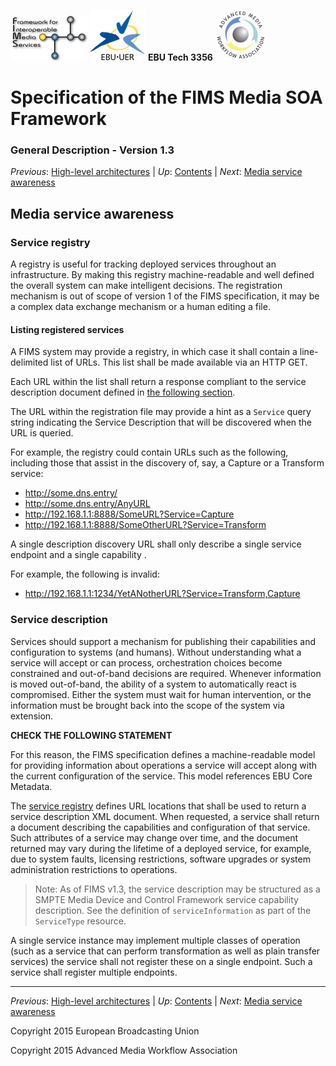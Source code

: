 ![FIMS logo](./FIMS_logo.png) ![EBU logo](./EBU_logo.svg.png) __EBU Tech 3356__ ![AMWA_logo](./AMWA_logo.png)
# Specification of the FIMS Media SOA Framework
### General Description - Version 1.3

_Previous_: [High-level architectures](./mediaServiceManagement.md) | _Up_: [Contents](./introduction.md) | _Next_: [Media service awareness](./mediaServiceBehaviour.md)

## Media service awareness

### Service registry

A registry is useful for tracking deployed services throughout an infrastructure. By making this registry machine-readable 
and well defined the overall system can make intelligent decisions. The registration mechanism is out of scope of version 1 
of the FIMS specification, it may be a complex data exchange mechanism or a human editing a file. 
  
#### Listing registered services

A FIMS system may provide a registry, in which case it shall contain a line-delimited list of URLs. This list shall be made 
available via an HTTP GET.

Each URL within the list shall return a response compliant to the service description document defined in [the following 
section](#service-description).

The URL within the registration file may provide a hint as a `Service` query string indicating the Service Description that
will be discovered when the URL is queried.

For example, the registry could contain URLs such as the following, including those that assist in the discovery of, say, a 
Capture or a Transform service:

* http://some.dns.entry/
* http://some.dns.entry/AnyURL
* http://192.168.1.1:8888/SomeURL?Service=Capture
* http://192.168.1.1:8888/SomeOtherURL?Service=Transform

A single description discovery URL shall only describe a single service endpoint and a single capability .

For example, the following is invalid:

* http://192.168.1.1:1234/YetANotherURL?Service=Transform,Capture

### Service description

Services should support a mechanism for publishing their capabilities and configuration to systems (and humans). Without 
understanding what a service will accept or can process, orchestration choices become constrained and out-of-band decisions 
are required. Whenever information is moved out-of-band, the ability of a system to automatically react is compromised. 
Either the system must wait for human intervention, or the information must be brought back into the scope of the system 
via extension.

__CHECK THE FOLLOWING STATEMENT__

For this reason, the FIMS specification defines a machine-readable model for providing information about operations a 
service will accept along with the current configuration of the service. This model references EBU Core Metadata.

The [service registry](#service-registry) defines URL locations that shall be used to return a service description XML 
document. When requested, a service shall return a document describing the capabilities and configuration of that service. 
Such attributes of a service may change over time, and the document returned may vary during the lifetime of a deployed 
service, for example, due to system faults, licensing restrictions, software upgrades or system administration restrictions 
to operations. 

> Note: As of FIMS v1.3, the service description may be structured as a SMPTE Media Device and Control Framework service 
  capability description. See the definition of `serviceInformation` as part of the `ServiceType` resource.
  
A single service instance may implement multiple classes of operation (such as a service that can perform transformation as 
well as plain transfer services) the service shall not register these on a single endpoint. Such a service shall register 
multiple endpoints.

* * *

_Previous_: [High-level architectures](./mediaServiceManagement.md) | _Up_: [Contents](./introduction.md) | _Next_: [Media service awareness](./mediaServiceBehaviour.md)

Copyright 2015 European Broadcasting Union

Copyright 2015 Advanced Media Workflow Association
